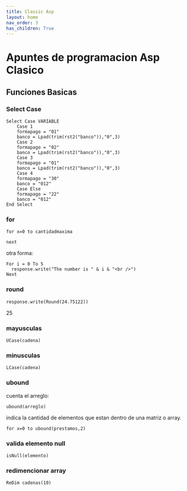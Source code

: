 ```yaml
---
title: Classic Asp
layout: home
nav_order: 3
has_children: True
---
```


# Apuntes de programacion Asp Clasico

## Funciones Basicas

### Select Case

```vbnet
Select Case VARIABLE
    Case 1
    formapago = "01"
    banco = Lpad(trim(rst2("banco")),"0",3)
    Case 2
    formapago = "02"
    banco = Lpad(trim(rst2("banco")),"0",3)
    Case 3
    formapago = "01"
    banco = Lpad(trim(rst2("banco")),"0",3)
    Case 4
    formapago = "30"	
    banco = "012"
    Case Else
    formapago = "22"
    banco = "012"
End Select
```
### for

```
for x=0 to cantidadmaxima
 
next 
```

otra forma:

```
For i = 0 To 5
  response.write("The number is " & i & "<br />")
Next
```

### round

```
response.write(Round(24.75122))
```

25 

### mayusculas

```
UCase(cadena)
```

### minusculas 

```
LCase(cadena)
```

### ubound 

cuenta el arreglo:

```
ubound(arreglo)
```

indica la cantidad de elementos que estan dentro de una matriz o array.

```
for x=0 to ubound(prestamos,2)
```
### valida elemento null

```vbnet
isNull(elemento)
```

### redimencionar array

```vbnet
ReDim cadenas(10)
```


